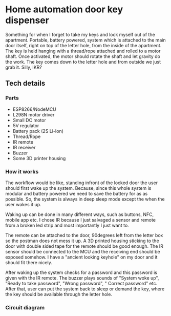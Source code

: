 # Home automation door key dispenser
Something for when I forget to take my keys and lock myself out of the apartment. Portable, battery powered, system which is attached to the main door itself, right on top of the letter hole, from the inside of the apartment. The key is held hanging with a thread/rope attached and rolled to a motor shaft. Once activated, the motor should rotate the shaft and let gravity do the work. The key comes down to the letter hole and from outside we just grab it. Silly, IKR?

## Tech details

### Parts
 - ESP8266/NodeMCU
 - L298N motor driver
 - Small DC motor
 - 5V regulator
 - Battery pack (2S Li-Ion)
 - Thread/Rope
 - IR remote
 - IR receiver
 - Buzzer
 - Some 3D printer housing

### How it works
The workflow would be like, standing infront of the locked door the user should first wake up the system. Because, since this whole system is modular and battery powered we need to save the battery for as as possible. So, the system is always in deep sleep mode except the when the user wakes it up.

Waking up can be done in many different ways, such as buttons, NFC, mobile app etc. I chose IR because I just salvaged a sensor and remote from a broken led strip and most importantly I just want to.

The remote can be attached to the door, 90degrees left from the letter box so the postman does not mess it up. A 3D printed housing sticking to the door with double sided tape for the remote should be good enough. The IR sensor should be connected to the MCU and the receiving end should be exposed somehow. I have a "ancient looking keyhole" on my door and it should fit there nicely.

After waking up the system checks for a password and this password is given with the IR remote. The buzzer plays sounds of "System woke up", "Ready to take password", "Wrong password", " Correct password" etc. After that, user can put the system back to sleep or demand the key, where the key should be available through the letter hole.

### Circuit diagram
